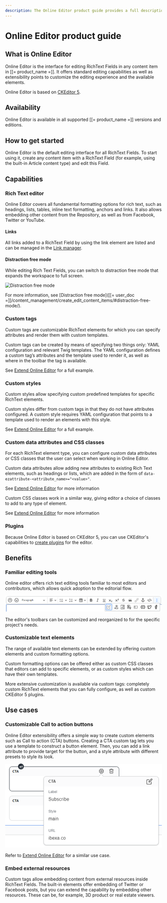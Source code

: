 ```yaml
---
description: The Online Editor product guide provides a full description of its features as well as the benefits it brings to the client.
---
```


# Online Editor product guide

## What is Online Editor

Online Editor is the interface for editing RichText Fields in any content item in [[= product_name =]].
It offers standard editing capabilities as well as extensibility points to customize the editing experience and the available elements.

Online Editor is based on [CKEditor 5](https://ckeditor.com/ckeditor-5/).

## Availability

Online Editor is available in all supported [[= product_name =]] versions and editions.

## How to get started

Online Editor is the default editing interface for all RichText Fields. 
To start using it, create any content item with a RichText Field 
(for example, using the built-in Article content type) and edit this Field.

## Capabilities

### Rich Text editor

Online Editor covers all fundamental formatting options for rich text, 
such as headings, lists, tables, inline text formatting, anchors and links. 
It also allows embedding other content from the Repository, as well as from Facebook, Twitter or YouTube.

#### Links

All links added to a RichText Field by using the link element are listed
and can be managed in the [Link manager](url_management.md).

#### Distraction free mode

While editing Rich Text Fields, you can switch to distraction free mode that expands the workspace to full screen.

![Distraction free mode](distraction_free_mode.png)

For more information, see [Distraction free mode]([[= user_doc =]]/content_management/create_edit_content_items/#distraction-free-mode/).

### Custom tags

Custom tags are customizable RichText elements for which you can specify attributes 
and render them with custom templates.

Custom tags can be created by means of specifying two things only: 
YAML configuration and relevant Twig templates.
The YAML configuration defines a custom tag’s attributes and the template used to render it, as well as where in the toolbar the tag is available.

See [Extend Online Editor](extend_online_editor.md#configure-custom-tags) for a full example.

### Custom styles

Custom styles allow specifying custom predefined templates for specific RichText elements.

Custom styles differ from custom tags in that they do not have attributes configured. A custom style requires YAML configuration that points to a template used to render an elements with this style.

See [Extend Online Editor](extend_online_editor.md#configure-custom-styles) for a full example.

### Custom data attributes and CSS classes

For each RichText element type, you can configure custom data attributes or CSS classes that the user can select when working in Online Editor.

Custom data attributes allow adding new attributes to existing Rich Text elements, such as headings or lists, which are added in the form of `data-ezattribute-<attribute_name>="<value>"`.

See [Extend Online Editor](extend_online_editor.md#custom-data-attributes) for more information

Custom CSS classes work in a similar way, giving editor a choice of classes to add to any type of element.

See [Extend Online Editor](extend_online_editor.md#custom-css-classes) for more information

### Plugins

Because Online Editor is based on CKEditor 5, you can use CKEditor's capabilities to [create plugins](extend_online_editor.md#add-ckeditor-plugins) for the editor.

## Benefits

### Familiar editing tools

Online editor offers rich text editing tools familiar to most editors and contributors, 
which allows quick adoption to the editorial flow.

![Familiar editing tools](img/familiar_editing_tools.png)

The editor's toolbars can be customized and reorganized to for the specific project's needs.

### Customizable text elements

The range of available text elements can be extended by offering custom elements and custom formatting options.

Custom formatting options can be offered either as custom CSS classes that editors can add to specific elements, 
or as custom styles which can have their own templates.

More extensive customization is available via custom tags: 
completely custom RichText elements that you can fully configure, 
as well as custom CKEditor 5 plugins.

## Use cases

### Customizable Call to action buttons

Online Editor extensibility offers a simple way to create custom elements such as Call to action (CTA) buttons. 
Creating a CTA custom tag lets you use a template to construct a button element. 
Then, you can add a link attribute to provide target for the button, and a style attribute with different presets to style its look.

![Call to action buttons](img/call_to_action_buttons.png)

Refer to [Extend Online Editor](extend_online_editor.md#link-tag) for a similar use case.

### Embed external resources

Custom tags allow embedding content from external resources inside RichText Fields. 
The built-in elements offer embedding of Twitter or Facebook posts, but you can extend the capability by embedding other resources. 
These can be, for example, 3D product or real estate viewers.